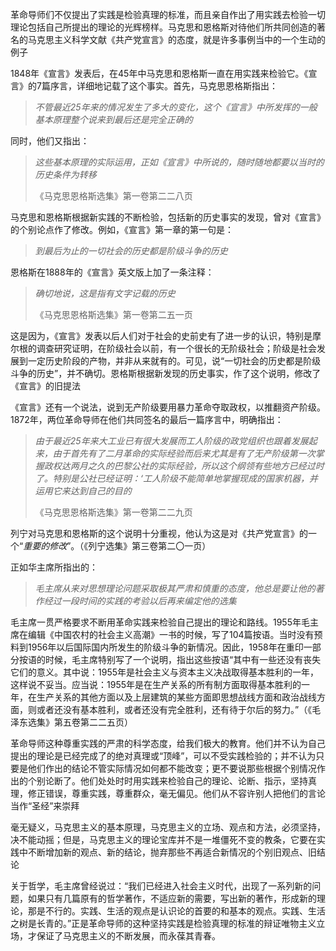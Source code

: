 革命导师们不仅提出了实践是检验真理的标准，而且亲自作出了用实践去检验一切理论包括自己所提出的理论的光辉榜样。马克思和恩格斯对待他们所共同创造的著名的马克思主义科学文献《共产党宣言》的态度，就是许多事例当中的一个生动的例子

1848年《宣言》发表后，在45年中马克思和恩格斯一直在用实践来检验它。《宣言》的7篇序言，详细地记载了这个事实。首先，马克思恩格斯指出：
>*不管最近25年来的情况发生了多大的变化，这个《宣言》中所发挥的一般基本原理整个说来到最后还是完全正确的*

同时，他们又指出：
>*这些基本原理的实际运用，正如《宣言》中所说的，随时随地都要以当时的历史条件为转移*
>
>《马克思恩格斯选集》第一卷第二二八页

马克思和恩格斯根据新实践的不断检验，包括新的历史事实的发现，曾对《宣言》的个别论点作了修改。例如，《宣言》第一章的第一句是：
>*到最后为止的一切社会的历史都是阶级斗争的历史*

恩格斯在1888年的《宣言》英文版上加了一条注释：
>*确切地说，这是指有文字记载的历史*
>
>《马克思恩格斯选集》第一卷第二五一页

这是因为，《宣言》发表以后人们对于社会的史前史有了进一步的认识，特别是摩尔根的调查研究证明，在阶级社会以前，有一个很长的无阶级社会；阶级是社会发展到一定历史阶段的产物，并非从来就有的。可见，说“一切社会的历史都是阶级斗争的历史”，并不确切。恩格斯根据新发现的历史事实，作了这个说明，修改了《宣言》的旧提法

《宣言》还有一个说法，说到无产阶级要用暴力革命夺取政权，以推翻资产阶级。1872年，两位革命导师在他们共同签名的最后一篇序言中，明确指出：
>*由于最近25年来大工业已有很大发展而工人阶级的政党组织也跟着发展起来，由于首先有了二月革命的实际经验而后来尤其是有了无产阶级第一次掌握政权达两月之久的巴黎公社的实际经验，所以这个纲领有些地方已经过时了。特别是公社已经证明：‘工人阶级不能简单地掌握现成的国家机器，并运用它来达到自己的目的*
>
>《马克思恩格斯选集》第一卷第二二九页

列宁对马克思和恩格斯的这个说明十分重视，他认为这是对《共产党宣言》的一个“*重要的修改*”。（《列宁选集》第三卷第二〇一页）

正如华主席所指出的：
>*毛主席从来对思想理论问题采取极其严肃和慎重的态度，他总是要让他的著作经过一段时间的实践的考验以后再来编定他的选集*

毛主席一贯严格要求不断用革命实践来检验自己提出的理论和路线。1955年毛主席在编辑《中国农村的社会主义高潮》一书的时候，写了104篇按语。当时没有预料到1956年以后国际国内所发生的阶级斗争的新情况。因此，1958年在重印一部分按语的时候，毛主席特别写了一个说明，指出这些按语“其中有一些还没有丧失它们的意义。其中说：1955年是社会主义与资本主义决战取得基本胜利的一年，这样说不妥当。应当说：1955年是在生产关系的所有制方面取得基本胜利的一年，在生产关系的其他方面以及上层建筑的某些方面即思想战线方面和政治战线方面，则或者还没有基本胜利，或者还没有完全胜利，还有待于尔后的努力。”（《毛泽东选集》第五卷第二二五页）

革命导师这种尊重实践的严肃的科学态度，给我们极大的教育。他们并不认为自己提出的理论是已经完成了的绝对真理或“顶峰”，可以不受实践检验的；并不认为只要是他们作出的结论不管实际情况如何都不能改变；更不要说那些根据个别情况作出的个别论断了。他们处处时时用实践来检验自己的理论、论断、指示，坚持真理，修正错误，尊重实践，尊重群众，毫无偏见。他们从不容许别人把他们的言论当作“圣经”来崇拜

毫无疑义，马克思主义的基本原理，马克思主义的立场、观点和方法，必须坚持，决不能动摇；但是，马克思主义的理论宝库并不是一堆僵死不变的教条，它要在实践中不断增加新的观点、新的结论，抛弃那些不再适合新情况的个别旧观点、旧结论

关于哲学，毛主席曾经说过：“我们已经进入社会主义时代，出现了一系列新的问题，如果只有几篇原有的哲学著作，不适应新的需要，写出新的著作，形成新的理论，那是不行的。实践、生活的观点是认识论的首要的和基本的观点。实践、生活之树是长青的。”正是革命导师的这种坚持实践是检验真理的标准的辩证唯物主义立场，才保证了马克思主义的不断发展，而永葆其青春。
